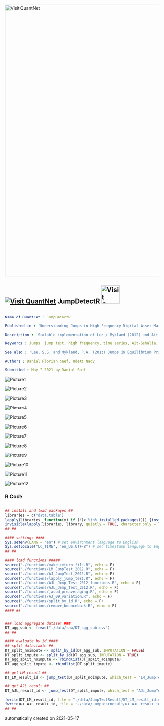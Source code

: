 [<img src="https://github.com/QuantLet/Styleguide-and-FAQ/blob/master/pictures/banner.png" width="888" alt="Visit QuantNet">](http://quantlet.de/)

## [<img src="https://github.com/QuantLet/Styleguide-and-FAQ/blob/master/pictures/qloqo.png" alt="Visit QuantNet">](http://quantlet.de/) **JumpDetectR** [<img src="https://github.com/QuantLet/Styleguide-and-FAQ/blob/master/pictures/QN2.png" width="60" alt="Visit QuantNet 2.0">](http://quantlet.de/)

```yaml

Name of QuantLet : JumpDetectR

Published in : 'Understanding Jumps in High Frequency Digital Asset Markets'

Description : 'Scalable implementation of Lee / Mykland (2012) and Ait-Sahalia / Jacod / Li (2012) Jump tests for noisy high frequency data'

Keywords : Jumps, jump test, high frequency, time series, Ait-Sahalia, Jacod, Lee, Mykland, stochastic processes, cryptocurrencies, cryptocurrency, crypto, spectrogram, microstructure, market microstructure noise, contagion, shocks

See also : 'Lee, S.S. and Mykland, P.A. (2012) Jumps in Equilibrium Prices and Market Microstructure Noise; Ait-Sahalia, Y. and Jacod, J., Jia Li (2012) Testing for jumps in noisy high frequency data'

Authors : Danial Florian Saef, Odett Nagy

Submitted : May 7 2021 by Danial Saef
```

![Picture1](jump_ltj.png)

![Picture2](plot_all_daily.png)

![Picture3](plot_btc_p_11_13.png)

![Picture4](plot_btc_p_19_21.png)

![Picture5](plot_btc_realizedvol_11_13.png)

![Picture6](plot_btc_realizedvol_19_21.png)

![Picture7](plot_btc_vol_11_13.png)

![Picture8](plot_btc_vol_19_21.png)

![Picture9](plot_daily_ret.png)

![Picture10](plot_jumps_by_day.png)

![Picture11](plot_jumps_by_h.png)

![Picture12](plot_lm_jump.png)

### R Code
```r

## install and load packages ##
libraries = c("data.table")
lapply(libraries, function(x) if (!(x %in% installed.packages())) {install.packages(x)} )
invisible(lapply(libraries, library, quietly = TRUE, character.only = TRUE))
## ##

#### settings ####
Sys.setenv(LANG = "en") # set environment language to English
Sys.setlocale("LC_TIME", "en_US.UTF-8") # set timestamp language to English
## ##

#### load functions #####
source("./functions/make_return_file.R", echo = F)
source("./functions/LM_JumpTest_2012.R", echo = F)
source("./functions/AJ_JumpTest_2012.R", echo = F)
source("./functions/lapply_jump_test.R", echo = F)
source("./functions/AJL_Jump_Test_2012_functions.R", echo = F)
source("./functions/AJL_Jump_Test_2012.R", echo = F)
source("./functions/jacod_preaveraging.R", echo = F)
source("./functions/AJ_09_variation.R", echo = F)
source("./functions/split_by_id.R", echo = F)
source("./functions/remove_bounceback.R", echo = F)
#### ##


### load aggregate dataset ###
DT_agg_sub <- fread("./data/raw/DT_agg_sub.csv")
## ##

#### evaluate by id ####
## split data.table ##
DT_split_noimpute <- split_by_id(DT_agg_sub, IMPUTATION = FALSE)
DT_split_impute <- split_by_id(DT_agg_sub, IMPUTATION = TRUE)
DT_agg_split_noimpute <- rbindlist(DT_split_noimpute)
DT_agg_split_impute <- rbindlist(DT_split_impute)

## get LM result ##
DT_LM_result_id <- jump_test(DT_split_noimpute, which_test = "LM_JumpTest")

## get AJL result ##
DT_AJL_result_id <- jump_test(DT_split_impute, which_test = "AJL_JumpTest")

fwrite(DT_LM_result_id, file = "./data/JumpTestResult/DT_LM_result_id.csv")
fwrite(DT_AJL_result_id, file = "./data/JumpTestResult/DT_AJL_result_id.csv")
## ##
```

automatically created on 2021-05-17
